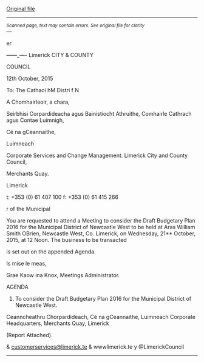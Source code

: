 [Original file](https://www.limerick.ie/sites/default/files/media/documents/2017-06/Agenda%20-%20Draft%20Budgetary%20Plan%202016%20-%20Municipal%20District%20of%20Newcastle%20West%20-%2021st%20October%202015.pdf)

---
*<small>Scanned page, text may contain errors. See original file for clarity</small>*  
—

er

——_—-
Limerick
CITY & COUNTY

COUNCIL

12th October, 2015

To: The Cathaoi hM
Distri f N

A Chomhairleoir, a chara,

Seirbhisi Corpardideacha agus Bainistiocht Athruithe,
Comhairle Cathrach agus Contae Luimnigh,

Cé na gCeannaithe,

Luimneach

Corporate Services and Change Management.
Limerick City and County Council,

Merchants Quay.

Limerick

t: +353 (0) 61 407 100
f: +353 (0) 61 415 266

r of the Municipal

You are requested to attend a Meeting to consider the Draft Budgetary Plan 2016 for the
Municipal District of Newcastle West to be held at Aras William Smith OBrien, Newcastle West,
Co. Limerick, on Wednesday, 21** October, 2015, at 12 Noon. The business to be transacted

is set out on the appended Agenda.

Is mise le meas,

Grae Kaow
ina Knox,
Meetings Administrator.

AGENDA

1. To consider the Draft Budgetary Plan 2016 for the Municipal District of Newcastle West.

Ceanncheathru Chorpardideach, Cé na gCeannaithe, Luimneach
Corporate Headquarters, Merchants Quay, Limerick

(Report Attached).

& customerservices@limerick.te
& wwwlimerick.te
y @LimerickCouncil


---
